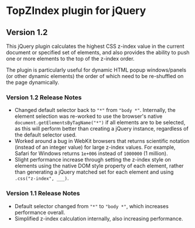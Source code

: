# TopZIndex plugin for jQuery #
## Version 1.2 ##

This jQuery plugin calculates the highest CSS z-index value in the current document or specified set of elements, and also provides the ability to push one or more elements to the top of the z-index order.

The plugin is particularly useful for dynamic HTML popup windows/panels (or other dynamic elements) the order of which need to be re-shuffled on the page dynamically.

### Version 1.2 Release Notes ###
  * Changed default selector back to `"*"` from `"body *"`. Internally, the element selection was re-worked to use the browser's native `document.getElementsByTagName("*")` if all elements are to be selected, as this will perform better than creating a jQuery instance, regardless of the default selector used.
  * Worked around a bug in WebKit browsers that returns scientific notation (instead of an integer value) for large z-index values. For example, Safari for Windows returns `1e+006` instead of `1000000` (1 million).
  * Slight performance increase through setting the z-index style on elements using the native DOM style property of each element, rather than generating a jQuery matched set for each element and using `.css("z-index", ___)`.


### Version 1.1 Release Notes ###
  * Default selector changed from `"*"` to `"body *"`, which increases performance overall.
  * Simplified z-index calculation internally, also increasing performance.
